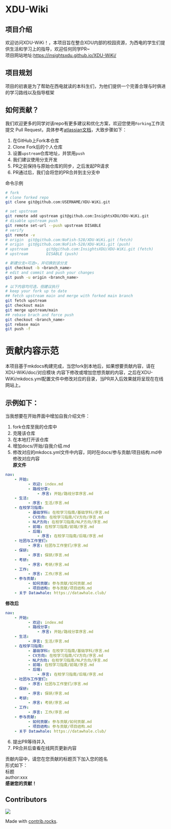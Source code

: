 # XDU-Wiki
## 项目介绍
欢迎访问XDU-WiKi！，本项目旨在整合XDU内部的校园资源，为西电的学生们提供生活和学习上的指导，欢迎任何同学PR~  
项目网站地址:https://insightsxdu.github.io/XDU-WiKi/

## 项目规划
项目的初衷是为了帮助在西电就读的本科生们，为他们提供一个完善合理与时俱进的学习路线以及指导框架

## 如何贡献？
我们欢迎更多的同学对该repo有更多建议和优化方案，欢迎您使用`Forking`工作流提交 Pull Request，具体参考[atlassian文档](https://www.atlassian.com/git/tutorials/comparing-workflows/forking-workflow)，大致步骤如下：

1. 在GitHub上Fork本仓库
2. Clone Fork后的个人仓库
3. 设置`upstream`仓库地址，并禁用`push`
4. 我们建议使用分支开发
5. PR之前保持与原始仓库的同步，之后发起PR请求
6. PR通过后，我们会将您的PR合并到主分支中

命令示例
```bash
# fork
# clone forked repo
git clone git@github.com:USERNAME/XDU-WiKi.git

# set upstream
git remote add upstream git@github.com:InsightsXDU/XDU-WiKi.git
# disable upstream push
git remote set-url --push upstream DISABLE
# verify
git remote -v
# origin  git@github.com:NoFish-528/XDU-WiKi.git (fetch)
# origin  git@github.com:NoFish-528/XDU-WiKi.git (push)
# upstream        git@github.com:InsightsXDU/XDU-WiKi.git (fetch)
# upstream        DISABLE (push)

# 新建分支<可选>，并切换到该分支
git checkout -b <branch_name>
# edit and commit and push your changes
git push -u origin <branch_name>

# 以下内容均可选，但建议执行
# keep your fork up to date
## fetch upstream main and merge with forked main branch
git fetch upstream
git checkout main
git merge upstream/main
## rebase brach and force push
git checkout <branch_name>
git rebase main
git push -f
```
# 贡献内容示范
本项目基于mkdocs构建完成，当您fork到本地后，如果想要贡献内容，请在XDU-WiKi/doc/对应模块 内容下修改或增加您想贡献的内容，之后在XDU-WiKi/mkdocs.yml配置文件中修改对应的目录，当PR并入后效果就将呈现在在线网站上。  
## 示例如下：
当我想要在开始界面中增加自我介绍文件：  

1. fork仓库至我的仓库中  
2. 克隆该仓库
3. 在本地打开该仓库
4. 增加docs/开始/自我介绍.md  
5. 修改对应的mkdocs.yml文件中内容，同时在docs/参与贡献/项目结构.md中修改对应内容  
**原文件**
```yml
nav:
    - 开始:
          - 欢迎: index.md
          - 路线分享: 
              - 序言: 开始/路线分享序言.md
    - 生活: 
          - 序言: 生活/序言.md
    - 在校学习指南:
          - 基础学科: 在校学习指南/基础学科/序言.md
          - CV方向: 在校学习指南/CV方向/序言.md
          - NLP方向: 在校学习指南/NLP方向/序言.md
          - 前端: 在校学习指南/前端/序言.md
          - 后端: 
              - 序言: 在校学习指南/后端/序言.md
    - 社团与工作室们: 
          - 序言: 社团与工作室们/序言.md
    - 保研: 
          - 序言: 保研/序言.md
    - 考研: 
          - 序言: 考研/序言.md
    - 工作: 
          - 序言: 工作/序言.md
    - 参与贡献:
          - 如何贡献: 参与贡献/如何贡献.md
          - 项目结构: 参与贡献/项目结构.md
    - 关于 Datawhale: https://datawhale.club/

```  
**修改后**
```yml
nav:
    - 开始:
          - 欢迎: index.md
          - 路线分享: 
              - 序言: 开始/路线分享序言.md
    - 生活: 
          - 序言: 生活/序言.md
    - 在校学习指南:
          - 基础学科: 在校学习指南/基础学科/序言.md
          - CV方向: 在校学习指南/CV方向/序言.md
          - NLP方向: 在校学习指南/NLP方向/序言.md
          - 前端: 在校学习指南/前端/序言.md
          - 后端: 
              - 序言: 在校学习指南/后端/序言.md
    - 社团与工作室们: 
          - 序言: 社团与工作室们/序言.md
    - 保研: 
          - 序言: 保研/序言.md
    - 考研: 
          - 序言: 考研/序言.md
    - 工作: 
          - 序言: 工作/序言.md
    - 参与贡献:
          - 如何贡献: 参与贡献/如何贡献.md
          - 项目结构: 参与贡献/项目结构.md
    - 关于 Datawhale: https://datawhale.club/
```  

6. 提出PR等待并入
7. PR合并后查看在线网页更新内容

贡献内容中，请您在您贡献的标题页下加入您的姓名  
形式如下：  
标题  
author:xxx  
**感谢您的贡献！**
## Contributors
<a href="https://github.com/InsightsXDU/XDU-WiKi/graphs/contributors">
  <img src="https://contrib.rocks/image?repo=InsightsXDU/XDU-WiKi" />
</a>

Made with [contrib.rocks](https://contrib.rocks).
